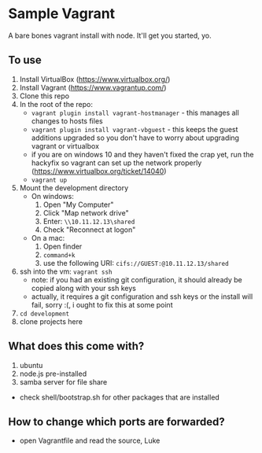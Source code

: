# Sample Vagrant

A bare bones vagrant install with node.  It'll get you started, yo.

## To use

1. Install VirtualBox (https://www.virtualbox.org/)
2. Install Vagrant (https://www.vagrantup.com/)
3. Clone this repo
5. In the root of the repo:
    * `vagrant plugin install vagrant-hostmanager` - this manages all changes to hosts files
    * `vagrant plugin install vagrant-vbguest` - this keeps the guest additions upgraded so you don't have to worry about upgrading vagrant or virtualbox
    * if you are on windows 10 and they haven't fixed the crap yet, run the hackyfix so vagrant can set up the network properly (https://www.virtualbox.org/ticket/14040)
    * `vagrant up`
6. Mount the development directory
   * On windows:
     1. Open "My Computer"
     2. Click "Map network drive"
     3. Enter: `\\10.11.12.13\shared`
     4. Check "Reconnect at logon"
   * On a mac:
     1. Open finder
     2. `command+k`
     2. use the following URI: `cifs://GUEST:@10.11.12.13/shared`
7. ssh into the vm: `vagrant ssh`
   * note: if you had an existing git configuration, it should already be copied along with your ssh keys
   * actually, it requires a git configuration and ssh keys or the install will fail, sorry :(, i ought to fix this at some point
8. `cd development`
9. clone projects here

## What does this come with?

1. ubuntu
2. node.js pre-installed
3. samba server for file share

* check shell/bootstrap.sh for other packages that are installed

## How to change which ports are forwarded?

* open Vagrantfile and read the source, Luke
